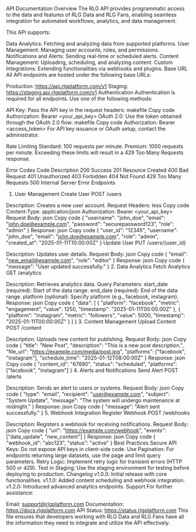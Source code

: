 API Documentation
Overview
The RLG API provides programmatic access to the data and features of RLG Data and RLG Fans, enabling seamless integration for automated workflows, analytics, and data management.

This API supports:

Data Analytics: Fetching and analyzing data from supported platforms.
User Management: Managing user accounts, roles, and permissions.
Notifications and Alerts: Sending real-time or scheduled alerts.
Content Management: Uploading, scheduling, and analyzing content.
Custom Integrations: Extending functionalities via webhooks and plugins.
Base URL
All API endpoints are hosted under the following base URLs:

Production: https://api.rlgplatform.com/v1
Staging: https://staging.api.rlgplatform.com/v1
Authentication
Authentication is required for all endpoints. Use one of the following methods:

API Key: Pass the API key in the request headers:
makefile
Copy code
Authorization: Bearer <your_api_key>
OAuth 2.0: Use the token obtained through the OAuth 2.0 flow:
makefile
Copy code
Authorization: Bearer <access_token>
For API key issuance or OAuth setup, contact the administrator.

Rate Limiting
Standard: 100 requests per minute.
Premium: 1000 requests per minute.
Exceeding these limits will result in a 429 Too Many Requests response.

Error Codes
Code	Description
200	Success
201	Resource Created
400	Bad Request
401	Unauthorized
403	Forbidden
404	Not Found
429	Too Many Requests
500	Internal Server Error
Endpoints
1. User Management
Create User
POST /users

Description: Creates a new user account.
Request Headers:
less
Copy code
Content-Type: application/json
Authorization: Bearer <your_api_key>
Request Body:
json
Copy code
{
  "username": "john_doe",
  "email": "john.doe@example.com",
  "password": "securepassword123",
  "role": "admin"
}
Response:
json
Copy code
{
  "user_id": "12345",
  "username": "john_doe",
  "email": "john.doe@example.com",
  "role": "admin",
  "created_at": "2025-01-11T10:00:00Z"
}
Update User
PUT /users/{user_id}

Description: Updates user details.
Request Body:
json
Copy code
{
  "email": "new_email@example.com",
  "role": "editor"
}
Response:
json
Copy code
{
  "message": "User updated successfully."
}
2. Data Analytics
Fetch Analytics
GET /analytics

Description: Retrieves analytics data.
Query Parameters:
start_date (required): Start of the data range.
end_date (required): End of the data range.
platform (optional): Specify platform (e.g., facebook, instagram).
Response:
json
Copy code
{
  "data": [
    {
      "platform": "facebook",
      "metric": "engagement",
      "value": 1250,
      "timestamp": "2025-01-11T00:00:00Z"
    },
    {
      "platform": "instagram",
      "metric": "followers",
      "value": 5000,
      "timestamp": "2025-01-11T00:00:00Z"
    }
  ]
}
3. Content Management
Upload Content
POST /content

Description: Uploads new content for publishing.
Request Body:
json
Copy code
{
  "title": "New Post",
  "description": "This is a new post description.",
  "file_url": "https://example.com/media/post.jpg",
  "platforms": ["facebook", "instagram"],
  "schedule_time": "2025-01-12T08:00:00Z"
}
Response:
json
Copy code
{
  "content_id": "67890",
  "status": "scheduled",
  "platforms": ["facebook", "instagram"]
}
4. Alerts and Notifications
Send Alert
POST /alerts

Description: Sends an alert to users or systems.
Request Body:
json
Copy code
{
  "type": "email",
  "recipient": "user@example.com",
  "subject": "System Update",
  "message": "The system will undergo maintenance at midnight."
}
Response:
json
Copy code
{
  "message": "Alert sent successfully."
}
5. Webhook Integration
Register Webhook
POST /webhooks

Description: Registers a webhook for receiving notifications.
Request Body:
json
Copy code
{
  "url": "https://example.com/webhook",
  "events": ["data_update", "new_content"]
}
Response:
json
Copy code
{
  "webhook_id": "abc123",
  "status": "active"
}
Best Practices
Secure API Keys: Do not expose API keys in client-side code.
Use Pagination: For endpoints returning large datasets, use the page and limit query parameters.
Retry Logic: Implement retry logic for transient errors (HTTP 500 or 429).
Test in Staging: Use the staging environment for testing before deploying to production.
Changelog
v1.0.0: Initial release with core functionalities.
v1.1.0: Added content scheduling and webhook integration.
v1.2.0: Introduced advanced analytics endpoints.
Support
For further assistance:

Email: support@rlgplatform.com
Documentation: https://docs.rlgplatform.com
API Status: https://status.rlgplatform.com
This file ensures that developers working with RLG Data and RLG Fans have all the information they need to integrate and utilize the API effectively.